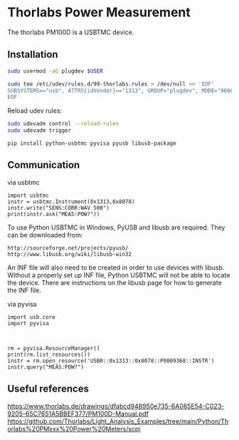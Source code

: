 # Thorlabs Power Measurement

The thorlabs PM100D is a USBTMC device.

## Installation

```bash
sudo usermod -aG plugdev $USER
```

```bash
sudo tee /etc/udev/rules.d/99-thorlabs.rules > /dev/null << 'EOF'
SUBSYSTEMS=="usb", ATTRS{idVendor}=="1313", GROUP="plugdev", MODE="0666"
EOF
```

Reload udev rules:

```bash
sudo udevadm control --reload-rules
sudo udevadm trigger
```

```
pip install python-usbtmc pyvisa pyusb libusb-package
```

## Communication

via usbtmc

```
import usbtmc
instr = usbtmc.Instrument(0x1313,0x8078)
instr.write("SENS:CORR:WAV 500")
print(instr.ask("MEAS:POW?"))
```

To use Python USBTMC in Windows, PyUSB and libusb are required. They can be downloaded from:

    http://sourceforge.net/projects/pyusb/
    http://www.libusb.org/wiki/libusb-win32

An INF file will also need to be created in order to use devices with libusb. Without a properly set up INF file, Python USBTMC will not be able to locate the device. There are instructions on the libusb page for how to generate the INF file.


via pyvisa

```
import usb.core
import pyvisa



rm = pyvisa.ResourceManager()
print(rm.list_resources())
instr = rm.open_resource('USB0::0x1313::0x8078::P0009368::INSTR')
instr.query("MEAS:POW?")
```


## Useful references

https://www.thorlabs.de/drawings/dfabcd948950e735-6A065E54-C023-9205-65C7651A5BBEF377/PM100D-Manual.pdf
https://github.com/Thorlabs/Light_Analysis_Examples/tree/main/Python/Thorlabs%20PMxxx%20Power%20Meters/scpi
